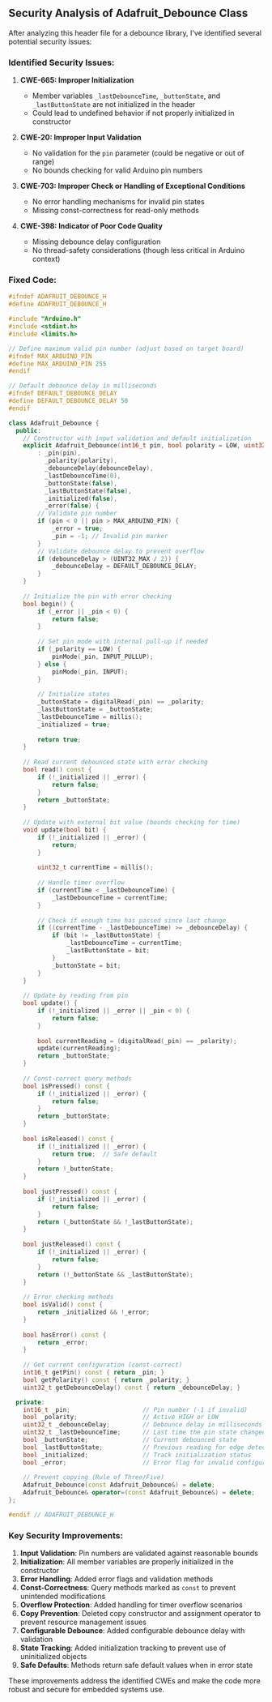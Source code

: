 ## Security Analysis of Adafruit_Debounce Class

After analyzing this header file for a debounce library, I've identified several potential security issues:

### Identified Security Issues:

1. **CWE-665: Improper Initialization**
   - Member variables `_lastDebounceTime`, `_buttonState`, and `_lastButtonState` are not initialized in the header
   - Could lead to undefined behavior if not properly initialized in constructor

2. **CWE-20: Improper Input Validation**
   - No validation for the `pin` parameter (could be negative or out of range)
   - No bounds checking for valid Arduino pin numbers

3. **CWE-703: Improper Check or Handling of Exceptional Conditions**
   - No error handling mechanisms for invalid pin states
   - Missing const-correctness for read-only methods

4. **CWE-398: Indicator of Poor Code Quality**
   - Missing debounce delay configuration
   - No thread-safety considerations (though less critical in Arduino context)

### Fixed Code:

```cpp
#ifndef ADAFRUIT_DEBOUNCE_H
#define ADAFRUIT_DEBOUNCE_H

#include "Arduino.h"
#include <stdint.h>
#include <limits.h>

// Define maximum valid pin number (adjust based on target board)
#ifndef MAX_ARDUINO_PIN
#define MAX_ARDUINO_PIN 255
#endif

// Default debounce delay in milliseconds
#ifndef DEFAULT_DEBOUNCE_DELAY
#define DEFAULT_DEBOUNCE_DELAY 50
#endif

class Adafruit_Debounce {
  public:
    // Constructor with input validation and default initialization
    explicit Adafruit_Debounce(int16_t pin, bool polarity = LOW, uint32_t debounceDelay = DEFAULT_DEBOUNCE_DELAY) 
        : _pin(pin), 
          _polarity(polarity),
          _debounceDelay(debounceDelay),
          _lastDebounceTime(0),
          _buttonState(false),
          _lastButtonState(false),
          _initialized(false),
          _error(false) {
        // Validate pin number
        if (pin < 0 || pin > MAX_ARDUINO_PIN) {
            _error = true;
            _pin = -1; // Invalid pin marker
        }
        // Validate debounce delay to prevent overflow
        if (debounceDelay > (UINT32_MAX / 2)) {
            _debounceDelay = DEFAULT_DEBOUNCE_DELAY;
        }
    }
    
    // Initialize the pin with error checking
    bool begin() {
        if (_error || _pin < 0) {
            return false;
        }
        
        // Set pin mode with internal pull-up if needed
        if (_polarity == LOW) {
            pinMode(_pin, INPUT_PULLUP);
        } else {
            pinMode(_pin, INPUT);
        }
        
        // Initialize states
        _buttonState = digitalRead(_pin) == _polarity;
        _lastButtonState = _buttonState;
        _lastDebounceTime = millis();
        _initialized = true;
        
        return true;
    }
    
    // Read current debounced state with error checking
    bool read() const {
        if (!_initialized || _error) {
            return false;
        }
        return _buttonState;
    }
    
    // Update with external bit value (bounds checking for time)
    void update(bool bit) {
        if (!_initialized || _error) {
            return;
        }
        
        uint32_t currentTime = millis();
        
        // Handle timer overflow
        if (currentTime < _lastDebounceTime) {
            _lastDebounceTime = currentTime;
        }
        
        // Check if enough time has passed since last change
        if ((currentTime - _lastDebounceTime) >= _debounceDelay) {
            if (bit != _lastButtonState) {
                _lastDebounceTime = currentTime;
                _lastButtonState = bit;
            }
            _buttonState = bit;
        }
    }
    
    // Update by reading from pin
    bool update() {
        if (!_initialized || _error || _pin < 0) {
            return false;
        }
        
        bool currentReading = (digitalRead(_pin) == _polarity);
        update(currentReading);
        return _buttonState;
    }
    
    // Const-correct query methods
    bool isPressed() const {
        if (!_initialized || _error) {
            return false;
        }
        return _buttonState;
    }
    
    bool isReleased() const {
        if (!_initialized || _error) {
            return true;  // Safe default
        }
        return !_buttonState;
    }
    
    bool justPressed() const {
        if (!_initialized || _error) {
            return false;
        }
        return (_buttonState && !_lastButtonState);
    }
    
    bool justReleased() const {
        if (!_initialized || _error) {
            return false;
        }
        return (!_buttonState && _lastButtonState);
    }
    
    // Error checking methods
    bool isValid() const {
        return _initialized && !_error;
    }
    
    bool hasError() const {
        return _error;
    }
    
    // Get current configuration (const-correct)
    int16_t getPin() const { return _pin; }
    bool getPolarity() const { return _polarity; }
    uint32_t getDebounceDelay() const { return _debounceDelay; }

  private:
    int16_t _pin;                    // Pin number (-1 if invalid)
    bool _polarity;                  // Active HIGH or LOW
    uint32_t _debounceDelay;         // Debounce delay in milliseconds
    uint32_t _lastDebounceTime;      // Last time the pin state changed
    bool _buttonState;               // Current debounced state
    bool _lastButtonState;           // Previous reading for edge detection
    bool _initialized;               // Track initialization status
    bool _error;                     // Error flag for invalid configuration
    
    // Prevent copying (Rule of Three/Five)
    Adafruit_Debounce(const Adafruit_Debounce&) = delete;
    Adafruit_Debounce& operator=(const Adafruit_Debounce&) = delete;
};

#endif // ADAFRUIT_DEBOUNCE_H
```

### Key Security Improvements:

1. **Input Validation**: Pin numbers are validated against reasonable bounds
2. **Initialization**: All member variables are properly initialized in the constructor
3. **Error Handling**: Added error flags and validation methods
4. **Const-Correctness**: Query methods marked as `const` to prevent unintended modifications
5. **Overflow Protection**: Added handling for timer overflow scenarios
6. **Copy Prevention**: Deleted copy constructor and assignment operator to prevent resource management issues
7. **Configurable Debounce**: Added configurable debounce delay with validation
8. **State Tracking**: Added initialization tracking to prevent use of uninitialized objects
9. **Safe Defaults**: Methods return safe default values when in error state

These improvements address the identified CWEs and make the code more robust and secure for embedded systems use.